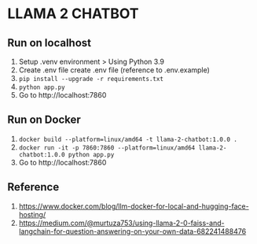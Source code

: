 # LLAMA 2 CHATBOT

## Run on localhost

1. Setup .venv environment > Using Python 3.9
2. Create .env file create .env file (reference to .env.example)
3. `pip install --upgrade -r requirements.txt`
4. `python app.py`
5. Go to http://localhost:7860

## Run on Docker

1. `docker build --platform=linux/amd64 -t llama-2-chatbot:1.0.0 .`
2. `docker run -it -p 7860:7860 --platform=linux/amd64 llama-2-chatbot:1.0.0 python app.py`
3. Go to http://localhost:7860

## Reference

1. https://www.docker.com/blog/llm-docker-for-local-and-hugging-face-hosting/
2. https://medium.com/@murtuza753/using-llama-2-0-faiss-and-langchain-for-question-answering-on-your-own-data-682241488476
